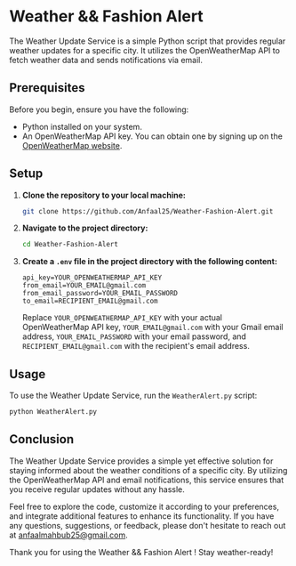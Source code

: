 
# Weather && Fashion Alert

The Weather Update Service is a simple Python script that provides regular weather updates for a specific city. It utilizes the OpenWeatherMap API to fetch weather data and sends notifications via email.

## Prerequisites

Before you begin, ensure you have the following:

- Python installed on your system.
- An OpenWeatherMap API key. You can obtain one by signing up on the [OpenWeatherMap website](https://openweathermap.org/api).

## Setup

1. **Clone the repository to your local machine:**

   ```bash
   git clone https://github.com/Anfaal25/Weather-Fashion-Alert.git
   ```

2. **Navigate to the project directory:**

   ```bash
   cd Weather-Fashion-Alert
   ```

3. **Create a `.env` file in the project directory with the following content:**

   ```env
   api_key=YOUR_OPENWEATHERMAP_API_KEY
   from_email=YOUR_EMAIL@gmail.com
   from_email_password=YOUR_EMAIL_PASSWORD
   to_email=RECIPIENT_EMAIL@gmail.com
   ```

   Replace `YOUR_OPENWEATHERMAP_API_KEY` with your actual OpenWeatherMap API key, `YOUR_EMAIL@gmail.com` with your Gmail email address, `YOUR_EMAIL_PASSWORD` with your email password, and `RECIPIENT_EMAIL@gmail.com` with the recipient's email address.



## Usage

To use the Weather Update Service, run the `WeatherAlert.py` script:

```bash
python WeatherAlert.py
```



## Conclusion

The Weather Update Service provides a simple yet effective solution for staying informed about the weather conditions of a specific city. By utilizing the OpenWeatherMap API and email notifications, this service ensures that you receive regular updates without any hassle.

Feel free to explore the code, customize it according to your preferences, and integrate additional features to enhance its functionality. If you have any questions, suggestions, or feedback, please don't hesitate to reach out at [anfaalmahbub25@gmail.com](mailto:anfaalmahbub25@gmail.com).

Thank you for using the Weather && Fashion Alert ! Stay weather-ready!
